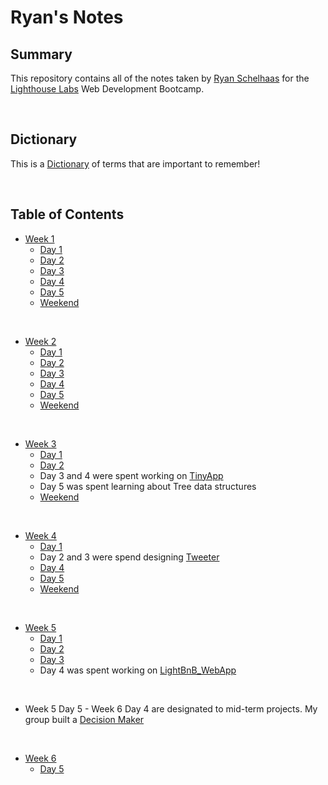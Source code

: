 # Ryan's Notes

<!-- # This is an H1 header (largest)
###### This is an h6 header (smallest) -->

## Summary
This repository contains all of the notes taken by [Ryan Schelhaas](https://github.com/VagrantGinger68) for the [Lighthouse Labs](https://www.lighthouselabs.ca/) Web Development Bootcamp. 

</br>

## Dictionary
This is a [Dictionary](/Dictionary.md) of terms that are important to remember!

</br>

## Table of Contents
* [Week 1](/Week_1/)
  * [Day 1](/Week_1/Day_1/)
  * [Day 2](/Week_1/Day_2/) 
  * [Day 3](/Week_1/Day_3/)
  * [Day 4](/Week_1/Day_4/) 
  * [Day 5](/Week_1/Day_5/)
  * [Weekend](/Week_1/Weekend/)

</br>

* [Week 2](/Week_2/)
  * [Day 1](/Week_2/Day_1/)
  * [Day 2](/Week_2/Day_2/) 
  * [Day 3](/Week_2/Day_3/)
  * [Day 4](/Week_2/Day_4/)
  * [Day 5](/Week_2/Day_5/)
  * [Weekend](/Week_2/Weekend/)

</br>

* [Week 3](/Week_3/)
  * [Day 1](/Week_3/Day_1/)
  * [Day 2](/Week_3/Day_2/)
  * Day 3 and 4 were spent working on [TinyApp](https://github.com/VagrantGinger68/tinyapp)
  * Day 5 was spent learning about Tree data structures
  * [Weekend](/Week_3/Weekend/)

</br>

* [Week 4](/Week_4/)
  * [Day 1](/Week_4/Day_1/)
  * Day 2 and 3 were spend designing [Tweeter](https://github.com/VagrantGinger68/tweeter)
  * [Day 4](/Week_4/Day_4/)
  * [Day 5](/Week_4/Day_5/)
  * [Weekend](/Week_4/Weekend/)

</br>

* [Week 5](/Week_5/)
  * [Day 1](/Week_5/Day_1/)
  * [Day 2](/Week_5/Day_2/)
  * [Day 3](/Week_5/Day_3/)
  * Day 4 was spent working on [LightBnB_WebApp](https://github.com/VagrantGinger68/LightBnB/tree/main/LightBnB_WebApp)

</br>

* Week 5 Day 5 - Week 6 Day 4 are designated to mid-term projects. My group built a [Decision Maker](https://github.com/VagrantGinger68/Lighthouse-Midterm/tree/master)

</br>

* [Week 6](/Week_6/)
  * [Day 5](/Week_6/Day_5/)